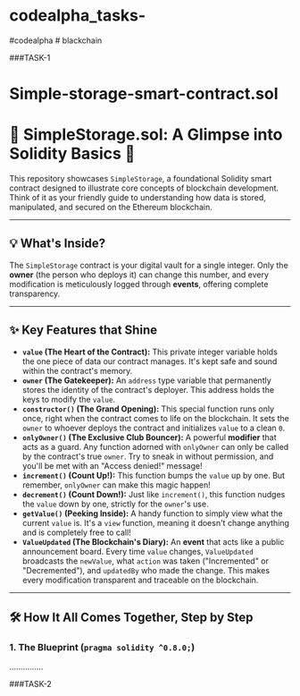 # codealpha_tasks-
#codealpha # blackchain


###TASK-1
# Simple-storage-smart-contract.sol

# 🌟 SimpleStorage.sol: A Glimpse into Solidity Basics 🌟

This repository showcases `SimpleStorage`, a foundational Solidity smart contract designed to illustrate core concepts of blockchain development. Think of it as your friendly guide to understanding how data is stored, manipulated, and secured on the Ethereum blockchain.

---

## 💡 What's Inside?

The `SimpleStorage` contract is your digital vault for a single integer. Only the **owner** (the person who deploys it) can change this number, and every modification is meticulously logged through **events**, offering complete transparency.

---


## ✨ Key Features that Shine

* **`value` (The Heart of the Contract):** This private integer variable holds the one piece of data our contract manages. It's kept safe and sound within the contract's memory.
* **`owner` (The Gatekeeper):** An `address` type variable that permanently stores the identity of the contract's deployer. This address holds the keys to modify the `value`.
* **`constructor()` (The Grand Opening):** This special function runs only once, right when the contract comes to life on the blockchain. It sets the `owner` to whoever deploys the contract and initializes `value` to a clean `0`.
* **`onlyOwner()` (The Exclusive Club Bouncer):** A powerful **modifier** that acts as a guard. Any function adorned with `onlyOwner` can only be called by the contract's true `owner`. Try to sneak in without permission, and you'll be met with an "Access denied!" message!
* **`increment()` (Count Up!):** This function bumps the `value` up by one. But remember, `onlyOwner` can make this magic happen!
* **`decrement()` (Count Down!):** Just like `increment()`, this function nudges the `value` down by one, strictly for the `owner`'s use.
* **`getValue()` (Peeking Inside):** A handy function to simply view what the current `value` is. It's a `view` function, meaning it doesn't change anything and is completely free to call!
* **`ValueUpdated` (The Blockchain's Diary):** An **event** that acts like a public announcement board. Every time `value` changes, `ValueUpdated` broadcasts the `newValue`, what `action` was taken ("Incremented" or "Decremented"), and `updatedBy` who made the change. This makes every modification transparent and traceable on the blockchain.

---

## 🛠️ How It All Comes Together, Step by Step

### 1. The Blueprint (`pragma solidity ^0.8.0;`)
...............


###TASK-2 

